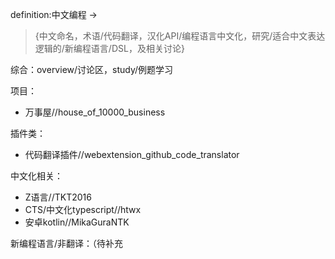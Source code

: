 definition:中文编程 -> 
>{中文命名，术语/代码翻译，汉化API/编程语言中文化，研究/适合中文表达逻辑的/新编程语言/DSL，及相关讨论}

综合：overview/讨论区，study/例题学习

项目：
- 万事屋//house_of_10000_business

插件类：
- 代码翻译插件//webextension_github_code_translator

中文化相关：
- Z语言//TKT2016 
- CTS/中文化typescript//htwx 
- 安卓kotlin//MikaGuraNTK

新编程语言/非翻译：（待补充
